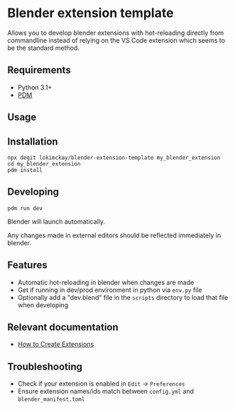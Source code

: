 # Blender extension template

Allows you to develop blender extensions with hot-reloading directly from commandline instead of relying on the VS Code extension which seems to be the standard method.

## Requirements

- Python 3.1+
- [PDM](https://pdm-project.org/en/latest/#installation)

## Usage

## Installation

```shell
npx degit lokimckay/blender-extension-template my_blender_extension
cd my_blender_extension
pdm install
```

## Developing

```
pdm run dev
```

Blender will launch automatically.

Any changes made in external editors should be reflected immediately in blender.

## Features

- Automatic hot-reloading in blender when changes are made
- Get if running in dev/prod environment in python via `env.py` file
- Optionally add a "dev.blend" file in the `scripts` directory to load that file when developing

## Relevant documentation

- [How to Create Extensions](https://docs.blender.org/manual/en/latest/advanced/extensions/getting_started.html)

## Troubleshooting

- Check if your extension is enabled in `Edit` -> `Preferences`
- Ensure extension names/ids match between `config.yml` and `blender_manifest.toml`
